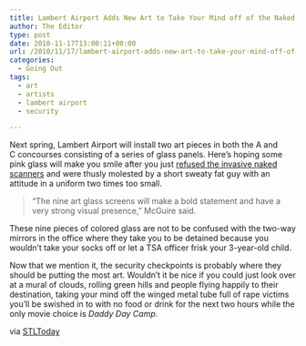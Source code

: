 ```yaml
---
title: Lambert Airport Adds New Art to Take Your Mind off of the Naked Pictures They Just Took of You
author: The Editor
type: post
date: 2010-11-17T13:00:11+00:00
url: /2010/11/17/lambert-airport-adds-new-art-to-take-your-mind-off-of-the-naked-pictures-they-just-took-of-you/
categories:
  - Going Out
tags:
  - art
  - artists
  - lambert airport
  - security

---
```

[<img class="alignright size-full wp-image-6523" title="Lambert" src="http://media.punchingkitty.com/wordpress/2010/08/1365719770071305139S425x425Q85.jpeg?filter=resize&w=250" alt="" />][1]Next spring, Lambert Airport will install two art pieces in both the A and C concourses consisting of a series of glass panels. Here&#8217;s hoping some pink glass will make you smile after you just <a href="http://punchingkitty.com/2010/10/07/lambert-airport-to-get-full-body-scanners/" target="_blank">refused the invasive naked scanners</a> and were thusly molested by a short sweaty fat guy with an attitude in a uniform two times too small.

> &#8220;The nine art glass screens will make a bold statement and have a very strong visual presence,&#8221; McGuire said.

These nine pieces of colored glass are not to be confused with the two-way mirrors in the office where they take you to be detained because you wouldn&#8217;t take your socks off or let a TSA officer frisk your 3-year-old child.

Now that we mention it, the security checkpoints is probably where they should be putting the most art. Wouldn&#8217;t it be nice if you could just look over at a mural of clouds, rolling green hills and people flying happily to their destination, taking your mind off the winged metal tube full of rape victims you&#8217;ll be swished in to with no food or drink for the next two hours while the only movie choice is _Daddy Day Camp._

via <a href="http://www.stltoday.com/news/traffic/along-for-the-ride/article_cbf0924e-f1cb-11df-b9df-00127992bc8b.html" target="_blank">STLToday</a>

 [1]: http://media.punchingkitty.com/wordpress/2010/08/1365719770071305139S425x425Q85.jpeg